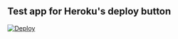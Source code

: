 ## Test app for Heroku's deploy button

[![Deploy](https://www.herokucdn.com/deploy/button.png)](https://heroku.com/deploy)
